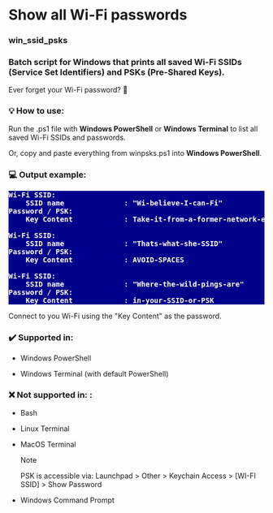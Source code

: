 # Show all Wi-Fi passwords

### win_ssid_psks

### Batch script for Windows that prints all saved Wi-Fi SSIDs (Service Set Identifiers) and PSKs (Pre-Shared Keys).

Ever forget your Wi-Fi password? 📶

### :bulb: How to use:

Run the .ps1 file with **Windows PowerShell** or **Windows Terminal** to list all saved Wi-Fi SSIDs and passwords.

Or, copy and paste everything from winpsks.ps1 into **Windows PowerShell**.

### :computer: Output example:

<pre style="background-color: darkblue; color: white; font-weight: bold;">
Wi-Fi SSID:
    SSID name              : "Wi-believe-I-can-Fi"
Password / PSK:
    Key Content            : Take-it-from-a-former-network-engineer

Wi-Fi SSID:
    SSID name              : "Thats-what-she-SSID"
Password / PSK:
    Key Content            : AVOID-SPACES

Wi-Fi SSID:
    SSID name              : "Where-the-wild-pings-are"
Password / PSK:
    Key Content            : in-your-SSID-or-PSK
</pre>

Connect to you Wi-Fi using the "Key Content" as the password.

### ✔️ Supported in:

- Windows PowerShell

- Windows Terminal (with default PowerShell)

### :x: Not supported in: :

- Bash

- Linux Terminal

- MacOS Terminal

  > [!NOTE]
  > PSK is accessible via: Launchpad > Other > Keychain Access > [WI-FI SSID] > Show Password

- Windows Command Prompt

